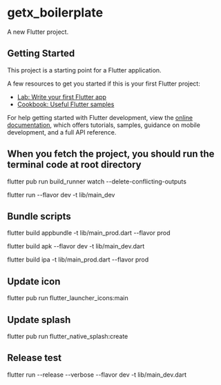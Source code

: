 # getx_boilerplate

A new Flutter project.

## Getting Started

This project is a starting point for a Flutter application.

A few resources to get you started if this is your first Flutter project:

- [Lab: Write your first Flutter app](https://docs.flutter.dev/get-started/codelab)
- [Cookbook: Useful Flutter samples](https://docs.flutter.dev/cookbook)

For help getting started with Flutter development, view the
[online documentation](https://docs.flutter.dev/), which offers tutorials,
samples, guidance on mobile development, and a full API reference.

## When you fetch the project, you should run the terminal code at root directory

flutter pub run build_runner watch --delete-conflicting-outputs

flutter run --flavor dev -t lib/main_dev

## Bundle scripts

flutter build appbundle -t lib/main_prod.dart --flavor prod

flutter build apk --flavor dev -t lib/main_dev.dart

flutter build ipa -t lib/main_prod.dart --flavor prod

## Update icon

flutter pub run flutter_launcher_icons:main

## Update splash

flutter pub run flutter_native_splash:create

## Release test

flutter run --release --verbose --flavor dev -t lib/main_dev.dart